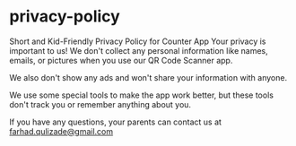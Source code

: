# privacy-policy
Short and Kid-Friendly Privacy Policy for Counter App
Your privacy is important to us! We don't collect any personal information like names, emails, or pictures when you use our QR Code Scanner app.

We also don't show any ads and won't share your information with anyone.

We use some special tools to make the app work better, but these tools don't track you or remember anything about you.

If you have any questions, your parents can contact us at farhad.qulizade@gmail.com
